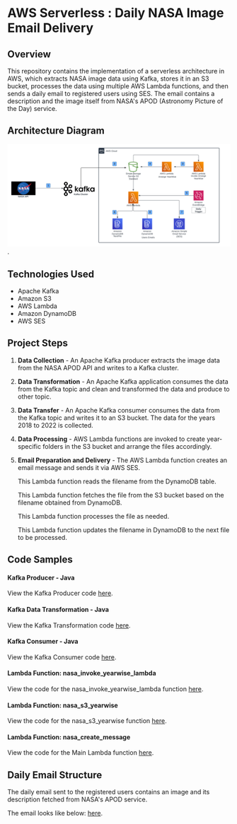 # AWS Serverless : Daily NASA Image Email Delivery

## Overview

This repository contains the implementation of a serverless architecture in AWS, which extracts NASA image data using Kafka, stores it in an S3 bucket, processes the data using multiple AWS Lambda functions, and then sends a daily email to registered users using SES. The email contains a description and the image itself from NASA's APOD (Astronomy Picture of the Day) service.

## Architecture Diagram
![here](https://github.com/mudit-mishra8/NASA-Daily/blob/main/nasa%20(3).png).

## Technologies Used

- Apache Kafka
- Amazon S3
- AWS Lambda
- Amazon DynamoDB
- AWS SES

## Project Steps

1. **Data Collection** - An Apache Kafka producer extracts the image data from the NASA APOD API and writes to a Kafka cluster.
2. **Data Transformation** - An Apache Kafka application consumes the data from the Kafka topic and clean and transformed the data and produce to other topic. 
3. **Data Transfer** - An Apache Kafka consumer consumes the data from the Kafka topic and writes it to an S3 bucket. The data for the years 2018 to 2022 is collected.
4. **Data Processing** - AWS Lambda functions are invoked to create year-specific folders in the S3 bucket and arrange the files accordingly.
5. **Email Preparation and Delivery** - The AWS Lambda function creates an email message and sends it via AWS SES.
   
    This Lambda function reads the filename from the DynamoDB table.
   
    This Lambda function fetches the file from the S3 bucket based on the filename obtained from DynamoDB.
   
    This Lambda function processes the file as needed.
   
    This Lambda function updates the filename in DynamoDB to the next file to be processed.

## Code Samples

#### Kafka Producer - Java

View the Kafka Producer code [here](https://github.com/mudit-mishra8/NASA-Daily/blob/main/nasa_producer.java).

#### Kafka Data Transformation - Java

View the Kafka Transformation code [here](https://github.com/mudit-mishra8/NASA-Daily/blob/main/nasa_transformation_application.java).

#### Kafka Consumer - Java

View the Kafka Consumer code [here](https://github.com/mudit-mishra8/NASA-Daily/blob/main/nasa_s3_consumer.java).

#### Lambda Function: nasa_invoke_yearwise_lambda

View the code for the nasa_invoke_yearwise_lambda function [here](https://github.com/mudit-mishra8/NASA-Daily/blob/main/nasa_invoke_yearwise_lambda.py).

#### Lambda Function: nasa_s3_yearwise

View the code for the nasa_s3_yearwise function [here](https://github.com/mudit-mishra8/NASA-Daily/blob/main/nasa_s3_yearwise.py).

#### Lambda Function: nasa_create_message

View the code for the Main Lambda function [here](https://github.com/mudit-mishra8/NASA-Daily/blob/main/lambda_create_and_deliver.py).

## Daily Email Structure

The daily email sent to the registered users contains an image and its description fetched from NASA's APOD service. 

The email looks like below: 
 [here](https://github.com/mudit-mishra8/NASA-Daily/blob/main/nasa_email.png).


